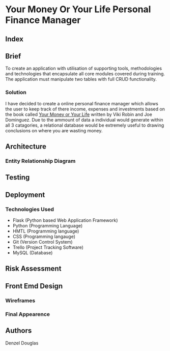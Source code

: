 # Your Money Or Your Life Personal Finance Manager

## Index

## Brief
To create an application with utilisation of supporting tools, methodologies and technologies that encapsulate all core modules covered during training. The application must manipulate two tables with full CRUD functionality.

### Solution
I have decided to create a online personal finance manager which allows the user to keep track of there income, expenses and investments based on the book called [Your Money or Your Life](https://www.amazon.co.uk/Transforming-Relationship-Achieving-Financial-Independence/dp/0143115766) written by Viki Robin and Joe Dominguez. Due to the ammount of data a individual would generate within all 3 catagories, a relational database would be extremely useful to drawing conclusions on where you are wasting money. 

## Architecture

### Entity Relationship Diagram


## Testing


## Deployment

### Technologies Used
* Flask (Python based Web Application Framework)
* Python (Programming Language)
* HMTL (Programming language)
* CSS (Programming langauge)
* Git (Version Control System)
* Trello (Project Tracking Software)
* MySQL (Database)

## Risk Assessment


## Front Emd Design

### Wireframes

### Final Appearence


## Authors
Denzel Douglas